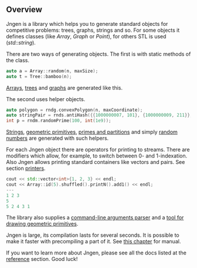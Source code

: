 ## Overview

Jngen is a library which helps you to generate standard objects for competitive problems: trees, graphs, strings and so. For some objects it defines classes (like *Array*, *Graph* or *Point*), for others STL is used (*std::string*).

<!-- Primitive generators are provided (like «generate a random tree»), as well as testsets which contain various tests which you would likely use in your problem anyway. -->

There are two ways of generating objects. The first is with static methods of the class.

```cpp
auto a = Array::random(n, maxSize);
auto t = Tree::bamboo(n);
```

[Arrays](array.md), [trees](tree.md) and [graphs](graph.md) are generated like this.

The second uses helper objects.


```cpp
auto polygon = rndg.convexPolygon(n, maxCoordinate);
auto stringPair = rnds.antiHash({{1000000007, 101}, {1000000009, 211}}, "a-z", 10000);
int p = rndm.randomPrime(100, int(1e9));
```

[Strings](strings.md), [geometric primitives](geometry.md), [primes and partitions](math.md) and simply [random numbers](random.md) are generated with such helpers.

For each Jngen object there are operators for printing to streams. There are modifiers which allow, for example, to switch between 0- and 1-indexation. Also Jngen allows printing standard containers like vectors and pairs. See section [printers](printers.md).

```cpp
cout << std::vector<int>{1, 2, 3} << endl;
cout << Array::id(5).shuffled().printN().add1() << endl;
---
1 2 3
5
5 2 4 3 1
```

The library also supplies a [command-line arguments parser](getopt.md) and a [tool for drawing geometric primitives](drawer.md).

Jngen is large, its compilation lasts for several seconds. It is possible to make it faster with precompiling a part of it. See [this chapter](library_build.md) for manual.

If you want to learn more about Jngen, please see all the docs listed at the [reference](/README.md#reference) section. Good luck!
